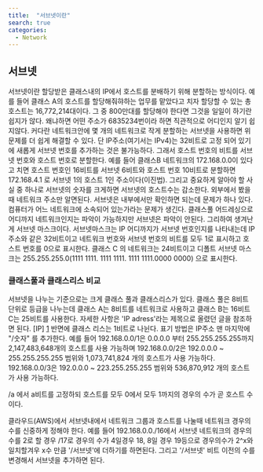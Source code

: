 ```yaml
---
title:  "서브넷이란"
search: true
categories: 
  - Network
---
```


## 서브넷
서브넷이란 할당받은 클래스내의 IP에서 호스트를 분배하기 위해 분할하는 방식이다.
예를 들어 클래스 A의 호스트를 할당해줘햐하는 업무를 맡았다고 치자 
할당할 수 있는 총 호스트는 16,772,214대이다. 그 중 800만대를 할당해야 한다면 
그것을 일일이 하기란 쉽지가 않다. 왜냐하면 어떤 주소가 6835234번이라 하면 직관적으로 어디인지 알기 쉽지않다. 
커다란 네트워크안에 몇 개의 네트워크로 작게 분할하는 서브넷을 사용하면 위 문제를 더 쉽게 해결할 수 있다.
단 IP주소(여기서는 IPv4)는 32비트로 고정 되어 있기에 새롭게 서브넷 번호를 추가하는 것은 불가능하다. 그래서 호스트 번호의 비트를 서브넷 번호와 호스트 번호로 분할한다. 
예를 들어 클래스B 네트워크의 172.168.0.0이 있다고 치면 호스트 번호인 16비트를 서브넷 6비트와 호스트 번호 10비트로 분할하면 172.168.4.1 로 서브넷 1의 호스트 1인 주소이다(이진법). 
그리고 중요하게 알아야 할 사실 중 하나로 서브넷의 숫자를 크게하면 서브넷의 호스트수는 감소한다.
외부에서 봤을 때 네트워크 주소만 알면된다. 서브넷은 내부에서만 확인하면 되는데 문제가 하나 있다.
컴퓨터가 어느 네트워크에 소속되어 있는가라는 문제가 생긴다. 클래스풀 어드레싱으로 어디까지 네트워크인지는 파악이 가능하지만 서브넷은 파악이 안된다.
그리하여 생겨난게 서브넷 마스크이다. 서브넷마스크는 IP 어디까지가 서브넷 번호인지를 나타내는데 IP주소와 같은 32비트이고 네트워크 번호와 서브넷 번호의 비트를 모두 1로 표시하고 호스트 번호를 0으로 표시한다.
클래스 C 의 네트워크는 24비트이고 디폴트 서브넷 마스크는 255.255.255.0(1111 1111. 1111 1111. 1111 1111.0000 0000) 으로 표시한다.

### 클래스풀과 클래스리스 비교
서브넷을 나누는 기준으로는 크게 클래스 풀과 클래스리스가 있다.
클래스 풀은 8비트 단위로 등급을 나누는데 클래스 A는 8비트를 네트워크로 사용하고 클래스 B는 16비트
C는 25비트를 사용한다. 자세한 사항은 'IP adress'라는 제목으로 올렸던 글을 참조하면 된다. [IP] [1]
반면에 클래스 리스는 1비트로 나뉜다. 표기 방법은 IP주소 맨 마지막에 "/숫자" 를 추가한다. 
예를 들어 
192.168.0.0/1은 0.0.0.0 부터 255.255.255.255까지 2,147,483,648개의 호스트를 사용 가능하며
192.168.0.0/2은 192.0.0.0 ~ 255.255.255.255 범위와 1,073,741,824 개의 호스트가 사용 가능하다.
192.168.0.0/3은 192.0.0.0 ~ 223.255.255.255 범위와 536,870,912 개의 호스트가 사용 가능하다.

/a 에서 a비트를 고정하되 호스트를 모두 0에서 모두 1까지의 경우의 수가 곧 호스트 수이다.

클라우드(AWS)에서 서브넷내에서 네트워크 그룹과 호스트를 나눌때 네트워크 경우의 수를 신중하게 정해야 한다.
예를 들어 192.168.0.0./16에서 서브넷 네트워크의 경우의 수를 2로 할 경우 /17로 경우의 수가 4일경우 18, 8일 경우 19등으로 경우의수가 2^x와 일치할겨우 x수 만큼 '/서브넷'에 더하기를 하면된다. 그리고 '/서브넷' 비트 이전의 수를 변경해서 서브넷을 추가하면 된다.

 
[1]: https://myeongjang.github.io/network/IP